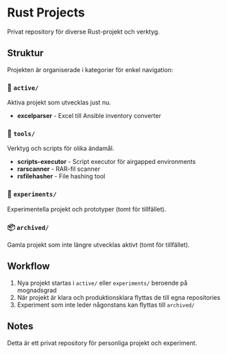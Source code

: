# Rust Projects

Privat repository för diverse Rust-projekt och verktyg.

## Struktur

Projekten är organiserade i kategorier för enkel navigation:

### 📁 `active/`
Aktiva projekt som utvecklas just nu.

- **excelparser** - Excel till Ansible inventory converter

### 🔧 `tools/`
Verktyg och scripts för olika ändamål.

- **scripts-executor** - Script executor för airgapped environments
- **rarscanner** - RAR-fil scanner
- **rsfilehasher** - File hashing tool

### 🧪 `experiments/`
Experimentella projekt och prototyper (tomt för tillfället).

### 📦 `archived/`
Gamla projekt som inte längre utvecklas aktivt (tomt för tillfället).

## Workflow

1. Nya projekt startas i `active/` eller `experiments/` beroende på mognadsgrad
2. När projekt är klara och produktionsklara flyttas de till egna repositories
3. Experiment som inte leder någonstans kan flyttas till `archived/`

## Notes

Detta är ett privat repository för personliga projekt och experiment.